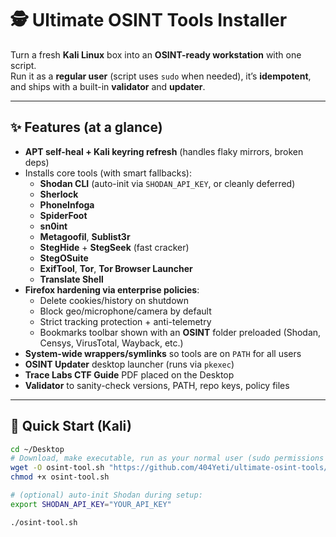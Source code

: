 # 🕵️ Ultimate OSINT Tools Installer

Turn a fresh **Kali Linux** box into an **OSINT-ready workstation** with one script.  
Run it as a **regular user** (script uses `sudo` when needed), it’s **idempotent**, and ships with a built-in **validator** and **updater**.

---

## ✨ Features (at a glance)

- **APT self-heal + Kali keyring refresh** (handles flaky mirrors, broken deps)
- Installs core tools (with smart fallbacks):
  - **Shodan CLI** (auto-init via `SHODAN_API_KEY`, or cleanly deferred)
  - **Sherlock**
  - **PhoneInfoga** 
  - **SpiderFoot** 
  - **sn0int** 
  - **Metagoofil**, **Sublist3r**
  - **StegHide** + **StegSeek** (fast cracker)
  - **StegOSuite**
  - **ExifTool**, **Tor**, **Tor Browser Launcher**
  - **Translate Shell** 
- **Firefox hardening via enterprise policies**:
  - Delete cookies/history on shutdown
  - Block geo/microphone/camera by default
  - Strict tracking protection + anti-telemetry
  - Bookmarks toolbar shown with an **OSINT** folder preloaded (Shodan, Censys, VirusTotal, Wayback, etc.)
- **System-wide wrappers/symlinks** so tools are on `PATH` for all users
- **OSINT Updater** desktop launcher (runs via `pkexec`)
- **Trace Labs CTF Guide** PDF placed on the Desktop
- **Validator** to sanity-check versions, PATH, repo keys, policy files

---

## 🚀 Quick Start (Kali)

```bash
cd ~/Desktop
# Download, make executable, run as your normal user (sudo permissions required):
wget -O osint-tool.sh "https://github.com/404Yeti/ultimate-osint-tools/blob/main/osint-tool.sh?raw=1"
chmod +x osint-tool.sh

# (optional) auto-init Shodan during setup:
export SHODAN_API_KEY="YOUR_API_KEY"

./osint-tool.sh

